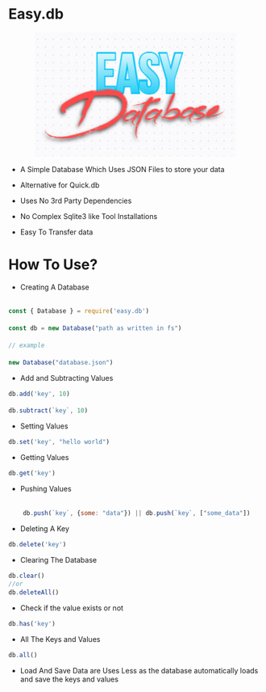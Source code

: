 # Easy.db
<div align="center">
<img src="easy.db.png" heigh="400" width="400"/>
</div>

- A Simple Database Which Uses JSON Files to store your data

- Alternative for Quick.db

- Uses No 3rd Party Dependencies

- No Complex Sqlite3 like Tool Installations

- Easy To Transfer data

# How To Use?

- Creating A Database 

```js

const { Database } = require('easy.db')

const db = new Database("path as written in fs")

// example

new Database("database.json")

```
- Add and Subtracting Values
```js 
db.add('key', 10)

db.subtract(`key`, 10)
```
- Setting Values
```js
db.set('key', "hello world")
```
- Getting Values
```js
db.get('key')
```
- Pushing Values

```js

    db.push(`key`, {some: "data"}) || db.push(`key`, ["some_data"])

```
- Deleting A Key
```js
db.delete('key')
```
- Clearing The Database
```js
db.clear()
//or
db.deleteAll()
```
- Check if the value exists or not
```js
db.has('key')
```
- All The Keys and Values
```js
db.all()
```
- Load And Save Data are Uses Less as the database automatically loads and save the keys and values
